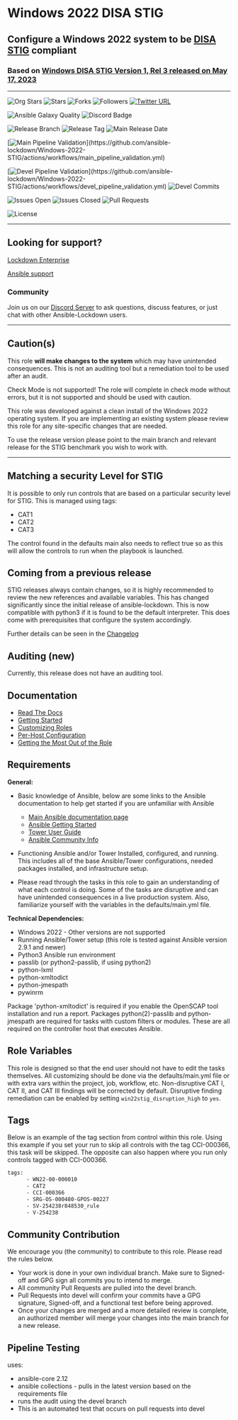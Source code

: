 # Windows 2022 DISA STIG

## Configure a Windows 2022 system to be [DISA STIG](https://public.cyber.mil/stigs/downloads/) compliant

### Based on [Windows DISA STIG Version 1, Rel 3 released on May 17, 2023](https://dl.dod.cyber.mil/wp-content/uploads/stigs/zip/U_MS_Windows_Server_2022_V1R3_STIG.zip)

---

![Org Stars](https://img.shields.io/github/stars/ansible-lockdown?label=Org%20Stars&style=social)
![Stars](https://img.shields.io/github/stars/ansible-lockdown/Windows-2022-STIG?label=Repo%20Stars&style=social)
![Forks](https://img.shields.io/github/forks/ansible-lockdown/Windows-2022-STIG?style=social)
![Followers](https://img.shields.io/github/followers/ansible-lockdown?style=social)
[![Twitter URL](https://img.shields.io/twitter/url/https/twitter.com/AnsibleLockdown.svg?style=social&label=Follow%20%40AnsibleLockdown)](https://twitter.com/AnsibleLockdown)

![Ansible Galaxy Quality](https://img.shields.io/ansible/quality/61461?label=Quality&&logo=ansible)
![Discord Badge](https://img.shields.io/discord/925818806838919229?logo=discord)

![Release Branch](https://img.shields.io/badge/Release%20Branch-Main-brightgreen)
![Release Tag](https://img.shields.io/github/v/tag/ansible-lockdown/Windows-2022-STIG?label=Release%20Tag&&color=success)
![Main Release Date](https://img.shields.io/github/release-date/ansible-lockdown/Windows-2022-STIG?label=Release%20Date)

[![Main Pipeline Validation](https://github.com/ansible-lockdown/Windows-2022-STIG/actions/workflows/main_pipeline_validation.yml/badge.svg?)](https://github.com/ansible-lockdown/Windows-2022-STIG/actions/workflows/main_pipeline_validation.yml)

[![Devel Pipeline Validation](https://github.com/ansible-lockdown/Windows-2022-STIG/actions/workflows/devel_pipeline_validation.yml/badge.svg?)](https://github.com/ansible-lockdown/Windows-2022-STIG/actions/workflows/devel_pipeline_validation.yml)
![Devel Commits](https://img.shields.io/github/commit-activity/m/ansible-lockdown/Windows-2022-STIG/devel?color=dark%20green&label=Devel%20Branch%20Commits)

![Issues Open](https://img.shields.io/github/issues-raw/ansible-lockdown/Windows-2022-STIG?label=Open%20Issues)
![Issues Closed](https://img.shields.io/github/issues-closed-raw/ansible-lockdown/Windows-2022-STIG?label=Closed%20Issues&&color=success)
![Pull Requests](https://img.shields.io/github/issues-pr/ansible-lockdown/Windows-2022-STIG?label=Pull%20Requests)

![License](https://img.shields.io/github/license/ansible-lockdown/Windows-2022-STIG?label=License)

---

## Looking for support?

[Lockdown Enterprise](https://www.lockdownenterprise.com#GH_AL_WINDOWS_2022_stig)

[Ansible support](https://www.mindpointgroup.com/cybersecurity-products/ansible-counselor#GH_AL_WINDOWS_2022_stig)

### Community

Join us on our [Discord Server](https://discord.io/ansible-lockdown) to ask questions, discuss features, or just chat with other Ansible-Lockdown users.

---

## Caution(s)

This role **will make changes to the system** which may have unintended consequences. This is not an auditing tool but a remediation tool to be used after an audit.

Check Mode is not supported! The role will complete in check mode without errors, but it is not supported and should be used with caution.

This role was developed against a clean install of the Windows 2022 operating system. If you are implementing an existing system please review this role for any site-specific changes that are needed.

To use the release version please point to the main branch and relevant release for the STIG benchmark you wish to work with.

---

## Matching a security Level for STIG

It is possible to only run controls that are based on a particular security level for STIG.
This is managed using tags:

- CAT1
- CAT2
- CAT3

The control found in the defaults main also needs to reflect true so as this will allow the controls to run when the playbook is launched.

## Coming from a previous release

STIG releases always contain changes, so it is highly recommended to review the new references and available variables. This has changed significantly since the initial release of ansible-lockdown.
This is now compatible with python3 if it is found to be the default interpreter. This does come with prerequisites that configure the system accordingly.

Further details can be seen in the [Changelog](./ChangeLog.md)

## Auditing (new)

Currently, this release does not have an auditing tool.

## Documentation

- [Read The Docs](https://ansible-lockdown.readthedocs.io/en/latest/)
- [Getting Started](https://www.lockdownenterprise.com/docs/getting-started-with-lockdown#GH_AL_WINDOWS_2022_stig)
- [Customizing Roles](https://www.lockdownenterprise.com/docs/customizing-lockdown-enterprise#GH_AL_WINDOWS_2022_stig)
- [Per-Host Configuration](https://www.lockdownenterprise.com/docs/per-host-lockdown-enterprise-configuration#GH_AL_WINDOWS_2022_stig)
- [Getting the Most Out of the Role](https://www.lockdownenterprise.com/docs/get-the-most-out-of-lockdown-enterprise#GH_AL_WINDOWS_2022_stig)

## Requirements

**General:**

- Basic knowledge of Ansible, below are some links to the Ansible documentation to help get started if you are unfamiliar with Ansible

  - [Main Ansible documentation page](https://docs.ansible.com)
  - [Ansible Getting Started](https://docs.ansible.com/ansible/latest/user_guide/intro_getting_started.html)
  - [Tower User Guide](https://docs.ansible.com/ansible-tower/latest/html/userguide/index.html)
  - [Ansible Community Info](https://docs.ansible.com/ansible/latest/community/index.html)
- Functioning Ansible and/or Tower Installed, configured, and running. This includes all of the base Ansible/Tower configurations, needed packages installed, and infrastructure setup.
- Please read through the tasks in this role to gain an understanding of what each control is doing. Some of the tasks are disruptive and can have unintended consequences in a live production system. Also, familiarize yourself with the variables in the defaults/main.yml file.

**Technical Dependencies:**

- Windows 2022 - Other versions are not supported
- Running Ansible/Tower setup (this role is tested against Ansible version 2.9.1 and newer)
- Python3 Ansible run environment
- passlib (or python2-passlib, if using python2)
- python-lxml
- python-xmltodict
- python-jmespath
- pywinrm

Package 'python-xmltodict' is required if you enable the OpenSCAP tool installation and run a report. Packages python(2)-passlib and python-jmespath are required for tasks with custom filters or modules. These are all required on the controller host that executes Ansible.

## Role Variables

This role is designed so that the end user should not have to edit the tasks themselves. All customizing should be done via the defaults/main.yml file or with extra vars within the project, job, workflow, etc. Non-disruptive CAT I, CAT II, and CAT III findings will be corrected by default. Disruptive finding remediation can be enabled by setting `win22stig_disruption_high` to `yes`.

## Tags

Below is an example of the tag section from control within this role. Using this example if you set your run to skip all controls with the tag CCI-000366, this task will be skipped. The opposite can also happen where you run only controls tagged with CCI-000366.

```sh
tags:
      - WN22-00-000010
      - CAT2
      - CCI-000366
      - SRG-OS-000480-GPOS-00227
      - SV-254238r848530_rule
      - V-254238
```

## Community Contribution

We encourage you (the community) to contribute to this role. Please read the rules below.

- Your work is done in your own individual branch. Make sure to Signed-off and GPG sign all commits you to intend to merge.
- All community Pull Requests are pulled into the devel branch.
- Pull Requests into devel will confirm your commits have a GPG signature, Signed-off, and a functional test before being approved.
- Once your changes are merged and a more detailed review is complete, an authorized member will merge your changes into the main branch for a new release.

## Pipeline Testing

uses:

- ansible-core 2.12
- ansible collections - pulls in the latest version based on the requirements file
- runs the audit using the devel branch
- This is an automated test that occurs on pull requests into devel
